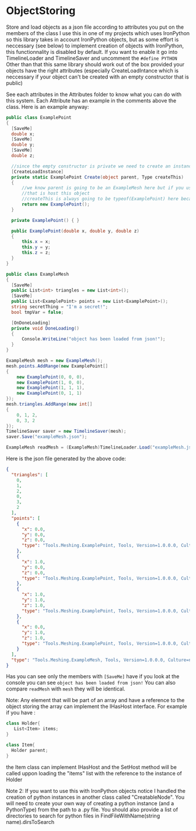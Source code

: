 # ObjectStoring
Store and load objects as a json file according to attributes you put on the members of the class
I use this in one of my projects which uses IronPython so this library takes in account IronPython objects, but as some effort is neccessary (see below) 
to implement creation of objects with IronPython, this functionnality is disabled by default. If you want to enable it go into TimelineLoader and TimelineSaver
and uncomment the `#define PYTHON`
Other than that this same library should work out of the box provided your objects have the right attributes (especially CreateLoadIntance which is neccessary 
if your object can't be created with an empty constructor that is public)

See each attributes in the Attributes folder to know what you can do with this system. Each Attribute has an example in the comments above the class. Here is an example anyway:
```c#
public class ExamplePoint
{
  [SaveMe]
  double x;
  [SaveMe]
  double y;
  [SaveMe]
  double z;

  //since the empty constructor is private we need to create an instance manually
  [CreateLoadInstance]
  private static ExamplePoint Create(object parent, Type createThis)
  {
      //we know parent is going to be an ExampleMesh here but if you use this class in other places it could be any type
      //that is host this object
      //createThis is always going to be typeof(ExamplePoint) here because this class does have child classes
      return new ExamplePoint();
  }

  private ExamplePoint() { }

  public ExamplePoint(double x, double y, double z)
  {
      this.x = x;
      this.y = y;
      this.z = z;
  }
}

public class ExampleMesh
{
  [SaveMe]
  public List<int> triangles = new List<int>();
  [SaveMe]
  public List<ExamplePoint> points = new List<ExamplePoint>();
  string secretThing = "I'm a secret!";
  bool tmpVar = false;

  [OnDoneLoading]
  private void DoneLoading()
  {
      Console.WriteLine("object has been loaded from json!");
  }
} 
```

```c#
ExampleMesh mesh = new ExampleMesh();
mesh.points.AddRange(new ExamplePoint[]
{
    new ExamplePoint(0, 0, 0),
    new ExamplePoint(1, 0, 0),
    new ExamplePoint(1, 1, 1),
    new ExamplePoint(0, 1, 1)
});
mesh.triangles.AddRange(new int[]
{
    0, 1, 2,
    0, 3, 2
});
TimelineSaver saver = new TimelineSaver(mesh);
saver.Save("exampleMesh.json");

ExampleMesh readMesh = (ExampleMesh)TimelineLoader.Load("exampleMesh.json");
```

Here is the json file generated by the above code:

```json
{
  "triangles": [
    0,
    1,
    2,
    0,
    3,
    2
  ],
  "points": [
    {
      "x": 0.0,
      "y": 0.0,
      "z": 0.0,
      "type": "Tools.Meshing.ExamplePoint, Tools, Version=1.0.0.0, Culture=neutral, PublicKeyToken=null"
    },
    {
      "x": 1.0,
      "y": 0.0,
      "z": 0.0,
      "type": "Tools.Meshing.ExamplePoint, Tools, Version=1.0.0.0, Culture=neutral, PublicKeyToken=null"
    },
    {
      "x": 1.0,
      "y": 1.0,
      "z": 1.0,
      "type": "Tools.Meshing.ExamplePoint, Tools, Version=1.0.0.0, Culture=neutral, PublicKeyToken=null"
    },
    {
      "x": 0.0,
      "y": 1.0,
      "z": 1.0,
      "type": "Tools.Meshing.ExamplePoint, Tools, Version=1.0.0.0, Culture=neutral, PublicKeyToken=null"
    }
  ],
  "type": "Tools.Meshing.ExampleMesh, Tools, Version=1.0.0.0, Culture=neutral, PublicKeyToken=null"
}
```

Has you can see only the members with `[SaveMe]` have if you look at the console you can see `object has been loaded from json!`
You can also compare `readMesh` with `mesh` they will be identical.


Note: 
Any element that will be part of an array and have a reference to the object storing the array can implement the IHasHost interface. 
For example if you have :

```c#
class Holder{
   List<Item> items;
}

class Item{
  Holder parent;
}
```

the Item class can implement IHasHost and the SetHost method will be called uppon loading the "items" list with the reference to the instance of Holder

Note 2:
If you want to use this with IronPython objects notice I handled the creation of python instances in another class called "CreatableNode". 
You will need to create your own way of creating a python instance (and a PythonType) from the path to a .py file.
You should also provide a list of directories to search for python files in FindFileWithName(string name).dirsToSearch


